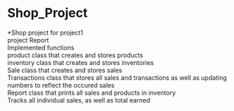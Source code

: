 # Shop_Project
*Shop project for project1
<br />project Report
<br />Implemented functions
<br />product class that creates and stores products
<br />inventory class that creates and stores inventories
<br />Sale class that creates and stores sales
<br />Transactions class that stores all sales and transactions as well as updating numbers to reflect the occured sales
<br />Report class that prints all sales and products in inventory
<br />Tracks all individual sales, as well as total earned
